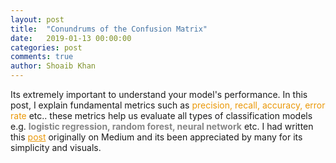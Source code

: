```yaml
---
layout: post
title:  "Conundrums of the Confusion Matrix"
date:   2019-01-13 00:00:00
categories: post
comments: true
author: Shoaib Khan
---
```


Its extremely important to understand your model's performance. In this post, I explain fundamental metrics such as <span style="color:#ea9808;">precision, recall, accuracy, error rate</span> etc.. these metrics help us evaluate all types of classification models e.g. <b STYLE="color: #868686">logistic regression, random forest, neural network</b> etc.
I had written this <A STYLE="color: #ea9808" HREF="https://medium.com/convergeml/conundrums-of-the-confusion-matrix-2fa82293707a">post</A> originally on Medium and its been appreciated by many for its simplicity and visuals.
<!--more-->